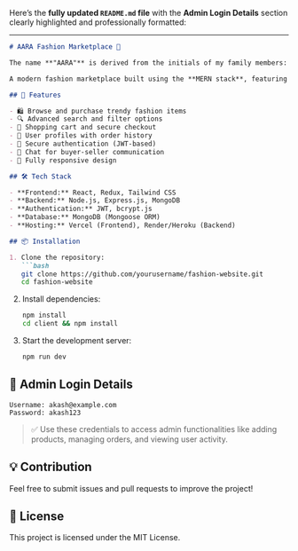 Here’s the **fully updated `README.md` file** with the **Admin Login Details** section clearly highlighted and professionally formatted:

---

````md
# AARA Fashion Marketplace 🌟  

The name **"AARA"** is derived from the initials of my family members: **Akash, Akhila, Ramesh, and Amrutha**. It represents a tribute to my roots and the people who inspire and support me.

A modern fashion marketplace built using the **MERN stack**, featuring seamless user experience, secure authentication, and stylish UI.  

## 🚀 Features  

- 🛍️ Browse and purchase trendy fashion items  
- 🔍 Advanced search and filter options  
- 🛒 Shopping cart and secure checkout  
- 👗 User profiles with order history  
- 🔐 Secure authentication (JWT-based)  
- 💬 Chat for buyer-seller communication  
- 📱 Fully responsive design  

## 🛠 Tech Stack  

- **Frontend:** React, Redux, Tailwind CSS  
- **Backend:** Node.js, Express.js, MongoDB  
- **Authentication:** JWT, bcrypt.js  
- **Database:** MongoDB (Mongoose ORM)  
- **Hosting:** Vercel (Frontend), Render/Heroku (Backend)  

## 📦 Installation  

1. Clone the repository:  
   ```bash  
   git clone https://github.com/yourusername/fashion-website.git  
   cd fashion-website  
````

2. Install dependencies:

   ```bash
   npm install  
   cd client && npm install  
   ```

3. Start the development server:

   ```bash
   npm run dev  
   ```

## 🔑 Admin Login Details

```
Username: akash@example.com  
Password: akash123
```

> ✅ Use these credentials to access admin functionalities like adding products, managing orders, and viewing user activity.

## 💡 Contribution

Feel free to submit issues and pull requests to improve the project!

## 📜 License

This project is licensed under the MIT License.

```
